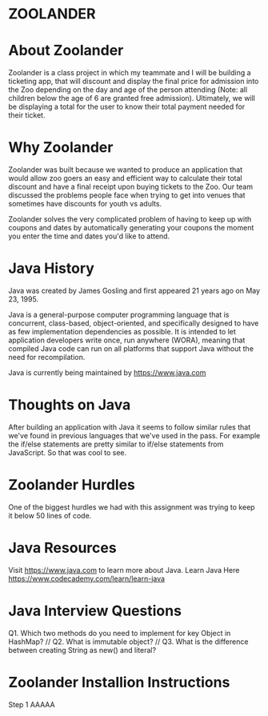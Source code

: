 # ZOOLANDER

# About Zoolander
Zoolander is a class project in which my teammate and I will be building a ticketing app, that will discount and display the final price for admission into the Zoo depending on the day and age of the person attending (Note: all children below the age of 6 are granted free admission). Ultimately, we will be displaying a total for the user to know their total payment needed for their ticket.

# Why Zoolander
Zoolander was built because we wanted to produce an application that would allow zoo goers an easy and efficient way to calculate their total discount and have a final receipt upon buying tickets to the Zoo. Our team discussed the problems people face when trying to get into venues that sometimes have discounts for youth vs adults.

Zoolander solves the very complicated problem of having to keep up with coupons and dates by automatically generating your coupons the moment you enter the time and dates you'd like to attend.

# Java History
Java was created by James Gosling and first appeared 21 years ago on May 23, 1995.

Java is a general-purpose computer programming language that is concurrent, class-based, object-oriented, and specifically designed to have as few implementation dependencies as possible. It is intended to let application developers write once, run anywhere (WORA), meaning that compiled Java code can run on all platforms that support Java without the need for recompilation.

Java is currently being maintained by https://www.java.com

# Thoughts on Java
After building an application with Java it seems to follow similar rules that we've found in previous languages that we've used in the pass. For example the if/else statements are pretty similar to if/else statements from JavaScript. So that was cool to see.

# Zoolander Hurdles
One of the biggest hurdles we had with this assignment was trying to keep it below 50 lines of code.

# Java Resources
Visit https://www.java.com to learn more about Java.
Learn Java Here https://www.codecademy.com/learn/learn-java

# Java Interview Questions
Q1. Which two methods do you need to implement for key Object in HashMap? // Q2. What is immutable object? // Q3. What is the difference between creating String as new() and literal?

# Zoolander Installion Instructions
Step 1 AAAAA
